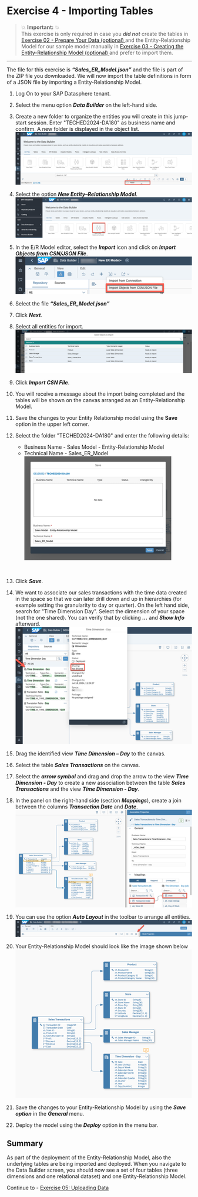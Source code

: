 # Exercise 4 - Importing Tables

> :boom: **Important:** :boom: <br>
This exercise is only required in case you ***did not*** create the tables in [Exercise 02 - Prepare Your Data (optional) ](../ex02/README.md) and the Entity-Relationship Model for our sample model manually in [Exercise 03 - Creating the Entity-Relationship Model (optional) ](../ex03/README.md) and prefer to import them.

---

The file for this exercise is ***“Sales_ER_Model.json”*** and the file is part of the ZIP file you downloaded.
We will now import the table definitions in form of a JSON file by importing a Entity-Relationship Model.

1. Log On to your SAP Datasphere tenant.
2. Select the menu option ***Data Builder*** on the left-hand side.
3. Create a new folder to organize the entities you will create in this jump-start session. Enter "TECHED2024-DA180" as business name and confirm. A new folder is displayed in the object list.
<br>![](images/00_00_0001.png)

4. Select the option ***New Entity–Relationship Model***.
<br>![](images/00_00_0041.png) 

5. In the E/R Model editor, select the ***Import*** icon and click on ***Import Objects from CSN/JSON File***.
<br>![](images/00_00_0051.png) 

6. Select the file ***“Sales_ER_Model.json”***

7. Click ***Next***.

8. Select all entities for import.
<br>![](images/00_00_0052.png) 

9. Click ***Import CSN File***.

10. You will receive a message about the import being completed and the tables will be shown on the canvas arranged as an Entity-Relationship Model.

11. Save the changes to your Entity Relationship model using the **Save** option in the upper left corner.

12. Select the folder "TECHED2024-DA180" and enter the following details:<br><ul><li>Business Name - Sales Model - Entity-Relationship Model</li><li>Technical Name - Sales_ER_Model
<br>![](images/00_00_0047.png) 
<br>
  
13. Click ***Save***.

14. We want to associate our sales transactions with the time data created in the space so that we can later drill down and up in hierarchies (for example setting the granularity to day or quarter). On the left hand side, search for "Time Dimension Day". Select the dimension of your space (not the one shared). You can verify that by clicking ***...*** and ***Show Info*** afterward. 
<br>![](images/00_00_0049.png) 

15. Drag the identified view ***Time Dimension – Day*** to the canvas.
16. Select the table ***Sales Transactions*** on the canvas.
17. Select the ***arrow symbol*** and drag and drop the arrow to the view ***Time Dimension - Day*** to create a new association between the table ***Sales Transactions*** and the view ***Time Dimension - Day***.
18. In the panel on the right-hand side (section ***Mappings***), create a join between the columns ***Transaction Date*** and ***Date***.
<br>![](images/00_00_0410.png) 

19. You can use the option ***Auto Layout*** in the toolbar to arrange all entities.
<br>![](images/00_00_0411.png) 

20. Your Entity-Relationship Model should look like the image shown below
<br>![](images/00_00_0412.png) 

21. Save the changes to your Entity-Relationship Model by using the ***Save option*** in the ***General*** menu.

24. Deploy the model using the ***Deploy*** option in the menu bar.

## Summary

As part of the deployment of the Entity-Relationship Model, also the underlying tables are being imported and deployed. When you navigate to the Data Builder screen, you should now see a set of four tables (three dimensions and one relational dataset) and one Entity-Relationship Model.

Continue to - [Exercise 05: Uploading Data ](../ex05/README.md)
